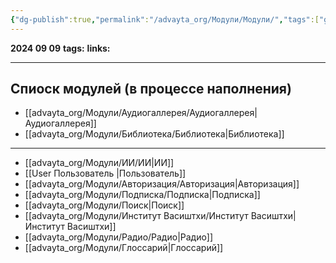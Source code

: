 ```yaml
---
{"dg-publish":true,"permalink":"/advayta_org/Модули/Модули/","tags":["gardenEntry"]}
---
```


**2024 09 09**
**tags:** 
**links:** 

---
## Спиоск модулей (в процессе наполнения)
 
- [[advayta_org/Модули/Аудиогаллерея/Аудиогаллерея\|Аудиогаллерея]] 
- [[advayta_org/Модули/Библиотека/Библиотека\|Библиотека]]
- ---
- [[advayta_org/Модули/ИИ/ИИ\|ИИ]]
- [[User Пользователь \|Пользователь]]
- [[advayta_org/Модули/Авторизация/Авторизация\|Авторизация]]
- [[advayta_org/Модули/Подписка/Подписка\|Подписка]]
- [[advayta_org/Модули/Поиск\|Поиск]]
- [[advayta_org/Модули/Институт Васиштхи/Институт Васиштхи\|Институт Васиштхи]]
- [[advayta_org/Модули/Радио/Радио\|Радио]]
- [[advayta_org/Модули/Глоссарий\|Глоссарий]]